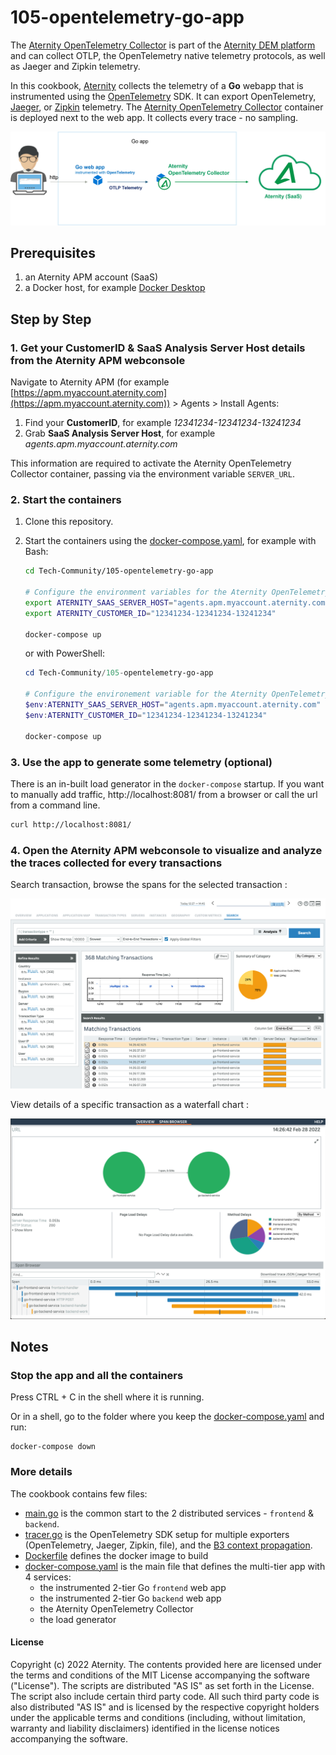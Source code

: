 # 105-opentelemetry-go-app

The [Aternity OpenTelemetry Collector](https://hub.docker.com/r/aternity/apm-collector) is part of the [Aternity DEM platform](https://www.aternity.com/application-performance-monitoring/) and can collect OTLP, the OpenTelemetry native telemetry protocols, as well as Jaeger and Zipkin telemetry.

In this cookbook, [Aternity](https://www.aternity.com) collects the telemetry of a **Go** webapp that is instrumented using the [OpenTelemetry](https://opentelemetry.io/) SDK. It can export OpenTelemetry, [Jaeger](https://www.jaegertracing.io/), or [Zipkin](https://zipkin.io/) telemetry. The [Aternity OpenTelemetry Collector](https://hub.docker.com/r/aternity/apm-collector) container is deployed next to the web app. It collects every trace - no sampling.

![diagram](images/105-diagram.png)

## Prerequisites

1. an Aternity APM account (SaaS)
2. a Docker host, for example [Docker Desktop](https://www.docker.com/products/docker-desktop)

## Step by Step

### 1. Get your CustomerID & SaaS Analysis Server Host details from the Aternity APM webconsole

Navigate to Aternity APM (for example [https://apm.myaccount.aternity.com](https://apm.myaccount.aternity.com)) > Agents > Install Agents:

1. Find your **CustomerID**, for example *12341234-12341234-13241234*
2. Grab **SaaS Analysis Server Host**, for example *agents.apm.myaccount.aternity.com*

This information are required to activate the Aternity OpenTelemetry Collector container, passing via the environment variable `SERVER_URL`. 

### 2. Start the containers

1. Clone this repository.

2. Start the containers using the [docker-compose.yaml](docker-compose.yaml), for example with Bash:
    ```bash
    cd Tech-Community/105-opentelemetry-go-app

    # Configure the environment variables for the Aternity OpenTelemetry Collector
    export ATERNITY_SAAS_SERVER_HOST="agents.apm.myaccount.aternity.com"
    export ATERNITY_CUSTOMER_ID="12341234-12341234-13241234"

    docker-compose up
    ```

    or with PowerShell:

    ```PowerShell
    cd Tech-Community/105-opentelemetry-go-app
    
    # Configure the environement variable for the Aternity OpenTelemetry Collector
    $env:ATERNITY_SAAS_SERVER_HOST="agents.apm.myaccount.aternity.com"
    $env:ATERNITY_CUSTOMER_ID="12341234-12341234-13241234"
    
    docker-compose up
    ```

### 3. Use the app to generate some telemetry (optional)

There is an in-built load generator in the `docker-compose` startup. If you want to manually add traffic, http://localhost:8081/ from a browser or call the url from a command line.
```bash
curl http://localhost:8081/
```

### 4. Open the Aternity APM webconsole to visualize and analyze the traces collected for every transactions

Search transaction, browse the spans for the selected transaction :

![Aternity APM OpenTelemetry transactions](images/service105-transactions.png)

View details of a specific transaction as a waterfall chart :

![Aternitu APM OpenTelemetry trace](images/service105-transaction-detail.png)

## Notes 

### Stop the app and all the containers

Press CTRL + C in the shell where it is running.

Or in a shell, go to the folder where you keep the [docker-compose.yaml](docker-compose.yaml) and run:

```shell
docker-compose down
```

### More details

The cookbook contains few files:
- [main.go](cmd/opentelemetry-go-example/main.go) is the common start to the 2 distributed services - `frontend` & `backend`. 
- [tracer.go](internal/tracer/tracer.go) is the OpenTelemetry SDK setup for multiple exporters (OpenTelemetry, Jaeger, Zipkin, file), and the [B3 context propagation](https://github.com/openzipkin/b3-propagation).
- [Dockerfile](Dockerfile) defines the docker image to build
- [docker-compose.yaml](docker-compose.yaml) is the main file that defines the multi-tier app with 4 services:
  - the instrumented 2-tier Go `frontend` web app 
  - the instrumented 2-tier Go `backend` web app
  - the Aternity OpenTelemetry Collector
  - the load generator

#### License

Copyright (c) 2022 Aternity. The contents provided here are licensed under the terms and conditions of the MIT License accompanying the software ("License"). The scripts are distributed "AS IS" as set forth in the License. The script also include certain third party code. All such third party code is also distributed "AS IS" and is licensed by the respective copyright holders under the applicable terms and conditions (including, without limitation, warranty and liability disclaimers) identified in the license notices accompanying the software.
